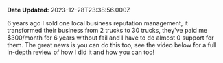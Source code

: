**Date Updated:** 2023-12-28T23:38:56.000Z

6 years ago I sold one local business reputation management, it transformed their business from 2 trucks to 30 trucks, they've paid me $300/month for 6 years without fail and I have to do almost 0 support for them. The great news is you can do this too, see the video below for a full in-depth review of how I did it and how you can too!
  
  